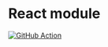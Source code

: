 # React module

[![GitHub Action](https://github.com/monorepo-template/monorepo-template/actions/workflows/example-react-module.yml/badge.svg?branch=main&event=push)](https://github.com/monorepo-template/monorepo-template/actions/workflows/example-react-module.yml)
